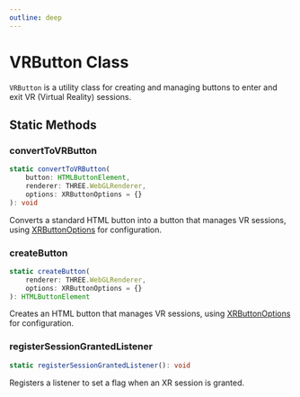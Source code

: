 ```yaml
---
outline: deep
---
```


# VRButton Class

`VRButton` is a utility class for creating and managing buttons to enter and exit VR (Virtual Reality) sessions.

## Static Methods

### convertToVRButton

```ts
static convertToVRButton(
    button: HTMLButtonElement,
    renderer: THREE.WebGLRenderer,
    options: XRButtonOptions = {}
): void
```

Converts a standard HTML button into a button that manages VR sessions, using [XRButtonOptions](./xr-button-options.md) for configuration.

### createButton

```ts
static createButton(
    renderer: THREE.WebGLRenderer,
    options: XRButtonOptions = {}
): HTMLButtonElement
```

Creates an HTML button that manages VR sessions, using [XRButtonOptions](./xr-button-options.md) for configuration.

### registerSessionGrantedListener

```ts
static registerSessionGrantedListener(): void
```

Registers a listener to set a flag when an XR session is granted.
